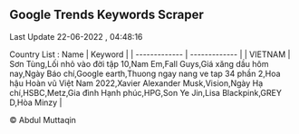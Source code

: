 

## Google Trends Keywords Scraper 
 
Last Update 22-06-2022 , 04:48:16

Country List :
 Name  | Keyword |
| ------------- | ------------- |
| VIETNAM | Sơn Tùng,Lối nhỏ vào đời tập 10,Nam Em,Fall Guys,Giá xăng dầu hôm nay,Ngày Báo chí,Google earth,Thuong ngay nang ve tap 34 phần 2,Hoa hậu Hoàn vũ Việt Nam 2022,Xavier Alexander Musk,Vision,Ngày Hạ chí,HSBC,Metz,Gia đình Hạnh phúc,HPG,Son Ye Jin,Lisa Blackpink,GREY D,Hòa Minzy |



© Abdul Muttaqin 
